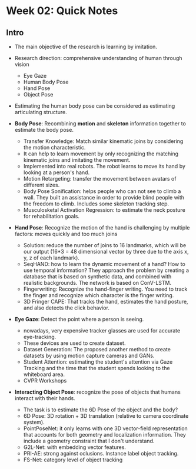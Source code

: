 # Week 02: Quick Notes

## Intro

- The main objective of the research is learning by imitation.
- Research direction: comprehensive understanding of human through vision
    - Eye Gaze
    - Human Body Pose
    - Hand Pose
    - Object Pose
- Estimating the human body pose can be considered as estimating articulating structure.
- **Body Pose**: Recombining **motion** and **skeleton** information together to estimate the body pose.
    - Transfer Knowledge: Match similar kinematic joins by considering the motion characteristic.
    - It can help to learn movement by only recognizing the matching kinematic joins and imitating the movement.
    - Implemented into real robots. The robot learns to move its hand by looking at a person's hand.
    - Motion Retargeting: transfer the movement between avatars of different sizes.
    - Body Pose Sonification: helps people who can not see to climb a wall. They built an assistance in order to provide blind people with the freedom to climb. Includes some skeleton tracking step.
    - Musculosketal Activation Regression: to estimate the neck posture for rehabilitation goals.
- **Hand Pose**: Recognize the motion of the hand is challenging by multiple factors: moves quickly and too much joins
    - Solution: reduce the number of joins to 16 landmarks, which will be our output (16*3 = 48 dimensional vector by three due to the axis x, y, z of each landmark).
    - SeqHAND: how to learn the dynamic movement of a hand? How to use temporal information? They approach the problem by creating a database that is based on synthetic data, and combined with realistic backgrounds. The network is based on ConV-LSTM.
    - Fingerwriting: Recognize the hand-finger writing. You need to track the finger and recognize which character is the finger writing.
    - 3D Fringer CAPE: That tracks the hand, estimates the hand posture, and also detects the click behavior.

- **Eye Gaze**: Detect the point where a person is seeing.
    - nowadays, very expensive tracker glasses are used for accurate eye-tracking.
    - These devices are used to create dataset.
    - Dataset Generation: The proposed another method to create datasets by using motion capture cameras and GANs.
    - Student Attention: estimating the student's attention via Gaze Tracking and the time that the student spends looking to the whiteboard area.
    - CVPR Workshops
- **Interacting Object Pose**: recognize the pose of objects that humans interact with their hands.
    - The task is to estimate the 6D Pose of the object and the body?
    - 6D Pose: 3D rotation + 3D translation (relative to camera coordinate system).
    - PointPoseNet: it only learns with one 3D vector-field representation that accounts for both geometry and localization information. They include a geometry constraint that I don't understand.
    - G2L-Net: with embedding vector features.
    - PRI-AE: strong against oclusions. Instance label object tracking.
    - FS-Net: category level of object tracking
